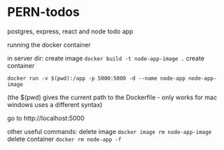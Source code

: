 # PERN-todos

postgres, express, react and node todo app

running the docker container

in server dir:
create image
`docker build -t node-app-image .`
create container

```
docker run -v $(pwd):/app -p 5000:5000 -d --name node-app node-app-image
```

(the $(pwd) gives the current path to the Dockerfile - only works for mac windows uses a different syntax)

go to http://localhost:5000

other useful commands:
delete image
`docker image rm node-app-image`
delete container
`docker rm node-app -f`
